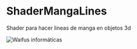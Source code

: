 # ShaderMangaLines
 Shader para hacer lineas de manga en objetos 3d

![Waifus informáticas](https://media.tenor.com/BUdQSXg9u88AAAAd/azumanga-daioh-azumanga.gif)